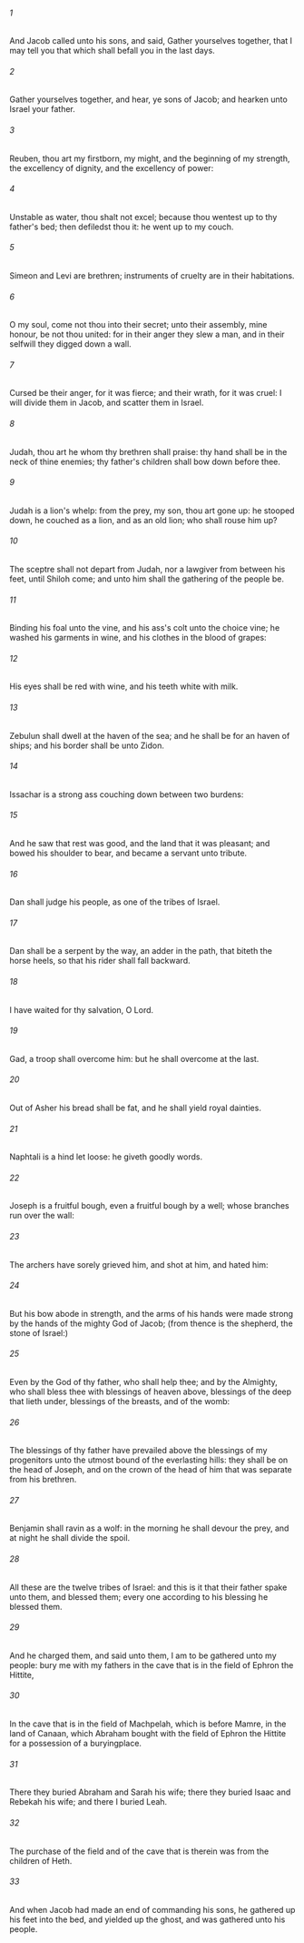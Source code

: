 ###### 1
And Jacob called unto his sons, and said, Gather yourselves together, that I may tell you that which shall befall you in the last days.

###### 2
Gather yourselves together, and hear, ye sons of Jacob; and hearken unto Israel your father.

###### 3
Reuben, thou art my firstborn, my might, and the beginning of my strength, the excellency of dignity, and the excellency of power:

###### 4
Unstable as water, thou shalt not excel; because thou wentest up to thy father's bed; then defiledst thou it: he went up to my couch.

###### 5
Simeon and Levi are brethren; instruments of cruelty are in their habitations.

###### 6
O my soul, come not thou into their secret; unto their assembly, mine honour, be not thou united: for in their anger they slew a man, and in their selfwill they digged down a wall.

###### 7
Cursed be their anger, for it was fierce; and their wrath, for it was cruel: I will divide them in Jacob, and scatter them in Israel.

###### 8
Judah, thou art he whom thy brethren shall praise: thy hand shall be in the neck of thine enemies; thy father's children shall bow down before thee.

###### 9
Judah is a lion's whelp: from the prey, my son, thou art gone up: he stooped down, he couched as a lion, and as an old lion; who shall rouse him up?

###### 10
The sceptre shall not depart from Judah, nor a lawgiver from between his feet, until Shiloh come; and unto him shall the gathering of the people be.

###### 11
Binding his foal unto the vine, and his ass's colt unto the choice vine; he washed his garments in wine, and his clothes in the blood of grapes:

###### 12
His eyes shall be red with wine, and his teeth white with milk.

###### 13
Zebulun shall dwell at the haven of the sea; and he shall be for an haven of ships; and his border shall be unto Zidon.

###### 14
Issachar is a strong ass couching down between two burdens:

###### 15
And he saw that rest was good, and the land that it was pleasant; and bowed his shoulder to bear, and became a servant unto tribute.

###### 16
Dan shall judge his people, as one of the tribes of Israel.

###### 17
Dan shall be a serpent by the way, an adder in the path, that biteth the horse heels, so that his rider shall fall backward.

###### 18
I have waited for thy salvation, O Lord.

###### 19
Gad, a troop shall overcome him: but he shall overcome at the last.

###### 20
Out of Asher his bread shall be fat, and he shall yield royal dainties.

###### 21
Naphtali is a hind let loose: he giveth goodly words.

###### 22
Joseph is a fruitful bough, even a fruitful bough by a well; whose branches run over the wall:

###### 23
The archers have sorely grieved him, and shot at him, and hated him:

###### 24
But his bow abode in strength, and the arms of his hands were made strong by the hands of the mighty God of Jacob; (from thence is the shepherd, the stone of Israel:)

###### 25
Even by the God of thy father, who shall help thee; and by the Almighty, who shall bless thee with blessings of heaven above, blessings of the deep that lieth under, blessings of the breasts, and of the womb:

###### 26
The blessings of thy father have prevailed above the blessings of my progenitors unto the utmost bound of the everlasting hills: they shall be on the head of Joseph, and on the crown of the head of him that was separate from his brethren.

###### 27
Benjamin shall ravin as a wolf: in the morning he shall devour the prey, and at night he shall divide the spoil.

###### 28
All these are the twelve tribes of Israel: and this is it that their father spake unto them, and blessed them; every one according to his blessing he blessed them.

###### 29
And he charged them, and said unto them, I am to be gathered unto my people: bury me with my fathers in the cave that is in the field of Ephron the Hittite,

###### 30
In the cave that is in the field of Machpelah, which is before Mamre, in the land of Canaan, which Abraham bought with the field of Ephron the Hittite for a possession of a buryingplace.

###### 31
There they buried Abraham and Sarah his wife; there they buried Isaac and Rebekah his wife; and there I buried Leah.

###### 32
The purchase of the field and of the cave that is therein was from the children of Heth.

###### 33
And when Jacob had made an end of commanding his sons, he gathered up his feet into the bed, and yielded up the ghost, and was gathered unto his people.

